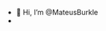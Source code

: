 - 👋 Hi, I’m @MateusBurkle
- 

<!---
MateusBurkle/MateusBurkle is a ✨ special ✨ repository because its `README.md` (this file) appears on your GitHub profile.
You can click the Preview link to take a look at your changes.
--->
